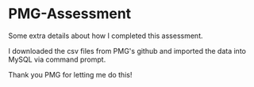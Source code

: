 # PMG-Assessment

Some extra details about how I completed this assessment. 

I downloaded the csv files from PMG's github and imported the data into MySQL via command prompt.


Thank you PMG for letting me do this!
